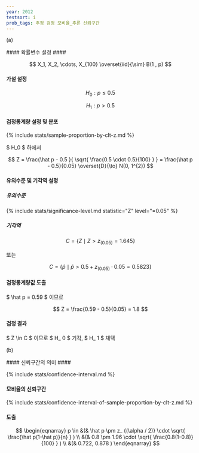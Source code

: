```yaml
---
year: 2012
testsort: i
prob_tags: 추정 검정 모비율_추론 신뢰구간
---
```

(a)

<div>
#### 확률변수 설정 ####

$$ X_1, X_2, \cdots, X_{100} \overset{iid}{\sim} B(1 , p) $$

#### 가설 설정 ####

$$ H_0 : p \leq 0.5 $$

$$ H_1 : p > 0.5 $$

#### 검정통계량 설정 및 분포 ####

{% include stats/sample-proportion-by-clt-z.md %}

$ H_0 $ 하에서

$$ Z = \frac{\hat p - 0.5 }{ \sqrt{ \frac{0.5 \cdot 0.5}{100} } } = \frac{\hat p - 0.5}{0.05}  \overset{D}{\to} N(0, 1^{2}) $$

#### 유의수준 및 기각역 설정 ####

##### 유의수준 #####

{% include stats/significance-level.md statistic="Z" level="=0.05" %}

##### 기각역 #####

$$ C = \{ Z \mid Z > z _{(0.05)} = 1.645 \} $$

또는

$$ C = \{ \hat p \mid \hat p > 0.5 + z _{(0.05)} \cdot 0.05 = 0.5823 \} $$

#### 검정통계량값 도출 ####
$ \hat p = 0.59 $ 이므로 

$$ Z = \frac{0.59 - 0.5}{0.05} = 1.8 $$

#### 검정 결과 ####
$ Z \in C $ 이므로 $ H_ 0 $ 기각, $ H_ 1 $ 채택

</div>

(b)

<div>
#### 신뢰구간의 의미 ####

{% include stats/confidence-interval.md %}

#### 모비율의 신뢰구간 ####

{% include stats/confidence-interval-of-sample-proportion-by-clt-z.md %}

#### 도출 ####

$$ \begin{eqnarray}
p \in &(& \hat p \pm z_ {(\alpha / 2)} \cdot \sqrt{ \frac{\hat p(1-\hat p)}{n} } )
\\ &(& 0.8 \pm 1.96 \cdot \sqrt{ \frac{0.8(1-0.8)}{100} } ) 
\\ &(& 0.722, 0.878 )
\end{eqnarray} $$

</div>